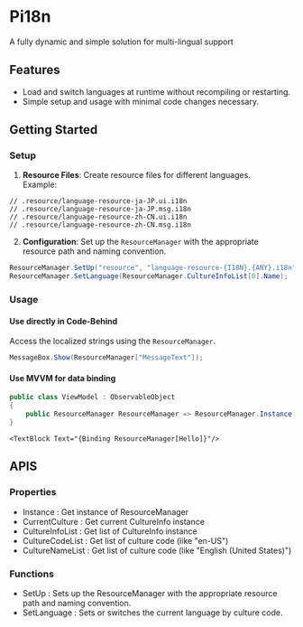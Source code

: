 # Pi18n
A fully dynamic and simple solution for multi-lingual support

## Features

- Load and switch languages at runtime without recompiling or restarting.
- Simple setup and usage with minimal code changes necessary.

## Getting Started

### Setup

1. **Resource Files**: Create resource files for different languages.  
Example:
```
// .resource/language-resource-ja-JP.ui.i18n
// .resource/language-resource-ja-JP.msg.i18n
// .resource/language-resource-zh-CN.ui.i18n
// .resource/language-resource-zh-CN.msg.i18n
```

2. **Configuration**: Set up the `ResourceManager` with the appropriate resource path and naming convention.

```csharp
ResourceManager.SetUp("resource", "language-resource-{I18N}.{ANY}.i18n");
ResourceManager.SetLanguage(ResourceManager.CultureInfoList[0].Name);
```

### Usage

#### Use directly in Code-Behind

Access the localized strings using the `ResourceManager`.

```csharp
MessageBox.Show(ResourceManager["MessageText"]);
```

#### Use MVVM for data binding

```csharp
public class ViewModel : ObservableObject
{
    public ResourceManager ResourceManager => ResourceManager.Instance;
}
```
```xaml
<TextBlock Text="{Binding ResourceManager[Hello]}"/>
```

## APIS

### Properties

- Instance : Get instance of ResourceManager
- CurrentCulture : Get current CultureInfo instance
- CultureInfoList : Get list of CultureInfo instance
- CultureCodeList : Get list of culture code (like "en-US")
- CultureNameList : Get list of culture code (like "English (United States)")

### Functions

- SetUp : Sets up the ResourceManager with the appropriate resource path and naming convention.
- SetLanguage : Sets or switches the current language by culture code.
